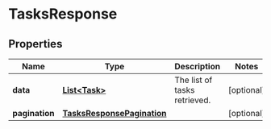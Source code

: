 

# TasksResponse


## Properties

| Name | Type | Description | Notes |
|------------ | ------------- | ------------- | -------------|
|**data** | [**List&lt;Task&gt;**](Task.md) | The list of tasks retrieved.  |  [optional] |
|**pagination** | [**TasksResponsePagination**](TasksResponsePagination.md) |  |  [optional] |



